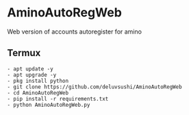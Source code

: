 # AminoAutoRegWeb
Web version of accounts autoregister for amino

## Termux
```shell
- apt update -y
- apt upgrade -y
- pkg install python
- git clone https://github.com/deluvsushi/AminoAutoRegWeb
- cd AminoAutoRegWeb
- pip install -r requirements.txt
- python AminoAutoRegWeb.py
```
